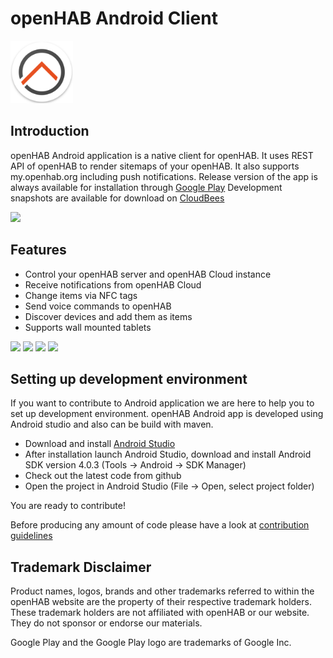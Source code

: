 # openHAB Android Client

<img alt="Logo" src="screenshots/icon.png" width="100">

## Introduction

openHAB Android application is a native client for openHAB. It uses REST API of openHAB to render
sitemaps of your openHAB. It also supports my.openhab.org including push notifications.
Release version of the app is always available for installation through
[Google Play](https://play.google.com/store/apps/details?id=org.openhab.habdroid)
Development snapshots are available for download on [CloudBees](https://openhab.ci.cloudbees.com/job/HABDroid/)

<a href="https://play.google.com/store/apps/details?id=org.openhab.habdroid"><img src="https://play.google.com/intl/en_us/badges/images/generic/en_badge_web_generic.png" height="80"></a>

## Features
* Control your openHAB server and openHAB Cloud instance
* Receive notifications from openHAB Cloud
* Change items via NFC tags
* Send voice commands to openHAB
* Discover devices and add them as items
* Supports wall mounted tablets

<img src="https://raw.githubusercontent.com/openhab/openhab.android/master/screenshots/main_menu.png" width="200px"> <img src="https://raw.githubusercontent.com/openhab/openhab.android/master/screenshots/widget_overview.png" width="200px"> <img src="https://raw.githubusercontent.com/openhab/openhab.android/master/screenshots/astro_binding.png" width="200px"> <img src="https://raw.githubusercontent.com/openhab/openhab.android/master/screenshots/bindings.png" width="200px">

## Setting up development environment

If you want to contribute to Android application we are here to help you to set up
development environment. openHAB Android app is developed using Android studio and also can be
build with maven.

- Download and install [Android Studio](http://developer.android.com/sdk/installing/studio.html)
- After installation launch Android Studio, download and install Android SDK version 4.0.3 (Tools ->
Android -> SDK Manager)
- Check out the latest code from github
- Open the project in Android Studio (File -> Open, select project folder)

You are ready to contribute!

Before producing any amount of code please have a look at [contribution guidelines](https://github.com/openhab/openhab.android/blob/master/CONTRIBUTING.md)

## Trademark Disclaimer

Product names, logos, brands and other trademarks referred to within the openHAB website are the
property of their respective trademark holders. These trademark holders are not affiliated with
openHAB or our website. They do not sponsor or endorse our materials.

Google Play and the Google Play logo are trademarks of Google Inc.
